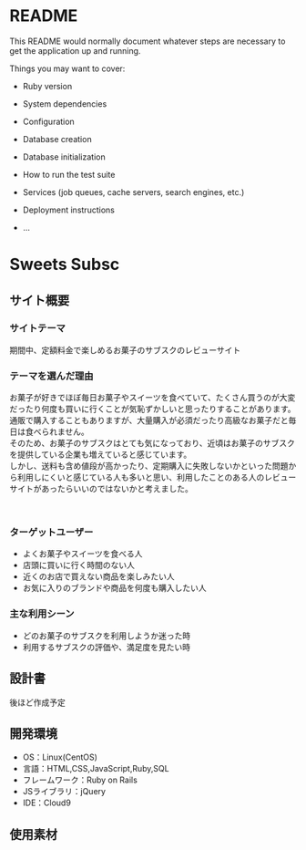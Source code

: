 # README

This README would normally document whatever steps are necessary to get the
application up and running.

Things you may want to cover:

* Ruby version

* System dependencies

* Configuration

* Database creation

* Database initialization

* How to run the test suite

* Services (job queues, cache servers, search engines, etc.)

* Deployment instructions

* ...

# Sweets Subsc

## サイト概要

### サイトテーマ
期間中、定額料金で楽しめるお菓子の​サブスクのレビューサイト

### テーマを選んだ理由
お菓子が好きでほぼ毎日お菓子やスイーツを食べていて、たくさん買うのが大変だったり何度も買いに行くことが気恥ずかしいと思ったりすることがあります。  
通販で購入することもありますが、大量購入が必須だったり高級なお菓子だと毎日は食べられません。  
そのため、お菓子のサブスクはとても気になっており、近頃はお菓子のサブスクを提供している企業も増えていると感じています。  
しかし、送料も含め値段が高かったり、定期購入に失敗しないかといった問題から利用しにくいと感じている人も多いと思い、利用したことのある人のレビューサイトがあったらいいのではないかと考えました。

​
### ターゲットユーザー
- よくお菓子やスイーツを食べる人
- 店頭に買いに行く時間のない人
- 近くのお店で買えない商品を楽しみたい人
- お気に入りのブランドや商品を何度も購入したい人
​
### 主な利用シーン
- どのお菓子のサブスクを利用しようか迷った時
- 利用するサブスクの評価や、満足度を見たい時
​
## 設計書
後ほど作成予定
​
## 開発環境
- OS：Linux(CentOS)
- 言語：HTML,CSS,JavaScript,Ruby,SQL
- フレームワーク：Ruby on Rails
- JSライブラリ：jQuery
- IDE：Cloud9
​
## 使用素材
